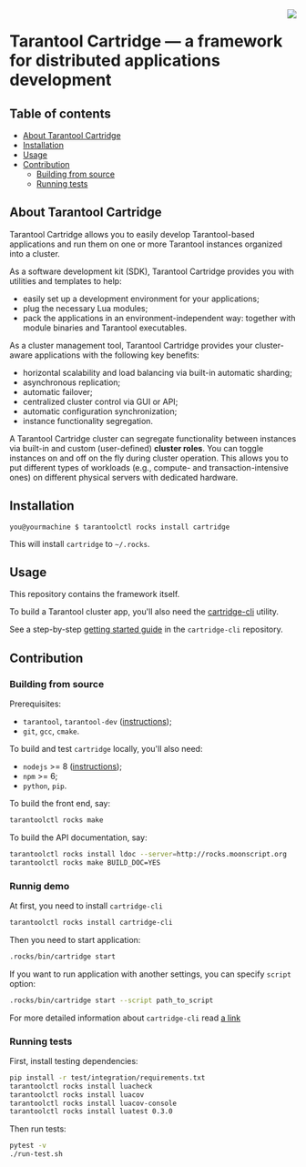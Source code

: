 <a href="http://tarantool.org">
   <img src="https://avatars2.githubusercontent.com/u/2344919?v=2&s=250"
align="right">
</a>

# Tarantool Cartridge &mdash; a framework for distributed applications development

## Table of contents

* [About Tarantool Cartridge](#about-tarantool-cartridge)
* [Installation](#installation)
* [Usage](#usage)
* [Contribution](#contribution)
  * [Building from source](#building-from-source)
  * [Running tests](#running-tests)

## About Tarantool Cartridge

Tarantool Cartridge allows you to easily develop Tarantool-based applications
and run them on one or more Tarantool instances organized into a cluster.

As a software development kit (SDK), Tarantool Cartridge provides you with
utilities and templates to help:

* easily set up a development environment for your applications;
* plug the necessary Lua modules;
* pack the applications in an environment-independent way: together with
   module binaries and Tarantool executables.

As a cluster management tool, Tarantool Cartridge provides your cluster-aware
applications with the following key benefits:

* horizontal scalability and load balancing via built-in automatic sharding;
* asynchronous replication;
* automatic failover;
* centralized cluster control via GUI or API;
* automatic configuration synchronization;
* instance functionality segregation.

A Tarantool Cartridge cluster can segregate functionality between instances via
built-in and custom (user-defined) **cluster roles**. You can toggle instances
on and off on the fly during cluster operation. This allows you to put
different types of workloads (e.g., compute- and transaction-intensive ones) on
different physical servers with dedicated hardware.

## Installation

```shell
you@yourmachine $ tarantoolctl rocks install cartridge
```

This will install ``cartridge`` to ``~/.rocks``.

## Usage

This repository contains the framework itself.

To build a Tarantool cluster app, you'll also need the
[cartridge-cli](https://github.com/tarantool/cartridge-cli/) utility.

See a step-by-step
[getting started guide](https://github.com/tarantool/cartridge-cli/blob/master/examples/getting-started-app/README.md)
in the ``cartridge-cli`` repository.

## Contribution

### Building from source

Prerequisites:

* ``tarantool``, ``tarantool-dev`` ([instructions](https://www.tarantool.io/en/download/?v=1.10));
* ``git``, ``gcc``, ``cmake``.

To build and test ``cartridge`` locally, you'll also need:

* ``nodejs`` >= 8 ([instructions](https://github.com/nodesource/distributions));
* ``npm`` >= 6;
* ``python``, ``pip``.

To build the front end, say:

```sh
tarantoolctl rocks make
```

To build the API documentation, say:

```sh
tarantoolctl rocks install ldoc --server=http://rocks.moonscript.org
tarantoolctl rocks make BUILD_DOC=YES
```

### Runnig demo

At first, you need to install `cartridge-cli`

```sh
tarantoolctl rocks install cartridge-cli
```

Then you need to start application:

```sh
.rocks/bin/cartridge start
```

If you want to run application with another settings, you can specify `script` option:

```sh
.rocks/bin/cartridge start --script path_to_script
```

For more detailed information about `cartridge-cli` read [a link](https://github.com/tarantool/cartridge-cli#readme)


### Running tests

First, install testing dependencies:

```sh
pip install -r test/integration/requirements.txt
tarantoolctl rocks install luacheck
tarantoolctl rocks install luacov
tarantoolctl rocks install luacov-console
tarantoolctl rocks install luatest 0.3.0
```

Then run tests:

```sh
pytest -v
./run-test.sh
```
